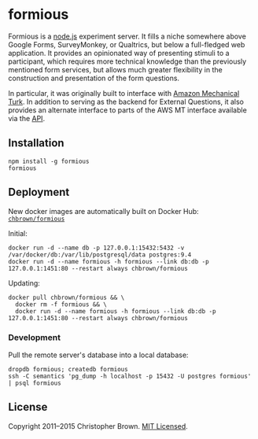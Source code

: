 # formious

Formious is a [node.js](http://nodejs.org/) experiment server. It fills a niche somewhere above Google Forms, SurveyMonkey, or Qualtrics, but below a full-fledged web application. It provides an opinionated way of presenting stimuli to a participant, which requires more technical knowledge than the previously mentioned form services, but allows much greater flexibility in the construction and presentation of the form questions.

In particular, it was originally built to interface with [Amazon Mechanical Turk](https://requester.mturk.com/). In addition to serving as the backend for External Questions, it also provides an alternate interface to parts of the AWS MT interface available via the [API](http://aws.amazon.com/mturk/).


## Installation

    npm install -g formious
    formious


## Deployment

New docker images are automatically built on Docker Hub: [`chbrown/formious`](https://registry.hub.docker.com/u/chbrown/formious/)

Initial:

    docker run -d --name db -p 127.0.0.1:15432:5432 -v /var/docker/db:/var/lib/postgresql/data postgres:9.4
    docker run -d --name formious -h formious --link db:db -p 127.0.0.1:1451:80 --restart always chbrown/formious

Updating:

    docker pull chbrown/formious && \
      docker rm -f formious && \
      docker run -d --name formious -h formious --link db:db -p 127.0.0.1:1451:80 --restart always chbrown/formious


### Development

Pull the remote server's database into a local database:

    dropdb formious; createdb formious
    ssh -C semantics 'pg_dump -h localhost -p 15432 -U postgres formious' | psql formious


## License

Copyright 2011–2015 Christopher Brown. [MIT Licensed](http://chbrown.github.io/licenses/MIT/#2011-2015).
